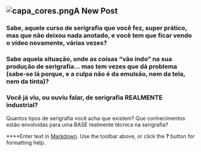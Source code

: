 ## ![capa_cores.png]({{site.baseurl}}/capa_cores.png)A New Post

### Sabe, aquele curso de serigrafia que você fez, super prático, mas que não deixou nada anotado, e você tem que ficar vendo o vídeo novamente, várias vezes?

### Sabe aquela situação, onde as coisas “vão indo” na sua produção de serigrafia… mas tem vezes que dá problema (sabe-se lá porque, e a culpa não é da emulsão, nem da tela, nem da tinta)?

### Você já viu, ou ouviu falar, de serigrafia REALMENTE industrial? 
Quantos tipos de serigrafia você acha que existem? 
Que conhecimentos estão envolvidas para uma BASE realmente técnica na serigrafia?


****Enter text in [Markdown](http://daringfireball.net/projects/markdown/). Use the toolbar above, or click the **?** button for formatting help.
